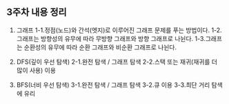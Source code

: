 ## 3주차 내용 정리

1. 그래프
1-1.정점(노드)와 간석(엣지)로 이루어진 그래프 문제를 푸는 방법이다.
1-2.그래프는 방향성의 유무에 따라 무방향 그래프와 방향 그래프로 나뉜다.
1-3.그래프는 순환성의 유무에 따라 순환 그래프와 비순환 그래프로 나뉜다.

2. DFS(깊이 우선 탐색)
2-1.완전 탐색 / 그래프 탐색
2-2.스택 또는 재귀(재귀를 더 많이 사용) 이용

3. BFS(너비 우선 탐색)
3-1.완전 탐색 / 그래프 탐색
3-2.큐 이용
3-3.최단 거리 탐색에 유리
